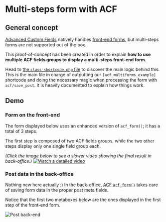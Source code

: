 # Multi-steps form with ACF

## General concept
[Advanced Custom Fields](https://www.advancedcustomfields.com) natively handles [front-end forms](https://www.advancedcustomfields.com/resources/acf_form/), but multi-steps forms are not supported out of the box.

This proof-of-concept has been created in order to explain **how to use multiple ACF fields groups to display a multi-steps front-end form**.

Head to [the `class-shortcode.php` file](/src/class-shortcode.php) to discover the main logic behind this. This is the main file in charge of outputting our `[acf_multiforms_example]` shortcode and doing the necessary magic when processing the form with `acf/save_post`. 
It is heavily documented to explain how things work.

## Demo

### Form on the front-end
The form displayed below uses an enhanced version of `acf_form()`; it has a total of 3 steps. 

The first step is composed of two ACF fields groups, while the two other steps display only one single field group each.

_(Click the image below to see a slower video showing the final result in back-office.)_
[![Watch a detailed video](https://mosaika.fr/wip/acf-multiforms-example-front-end.gif)](http://media.mosaika.fr/5922216e1b55)

### Post data in the back-office
Nothing new here actually :) 
In the back-office, [ACF `acf_form()`](https://www.advancedcustomfields.com/resources/acf_form/) takes care of saving form data in the proper post meta fields.

Notice that the first two metaboxes below are the ones displayed in the first step of the front-end form.

![Post back-end](https://mosaika.fr/wip/acf-multiforms-example-back-end.jpg)